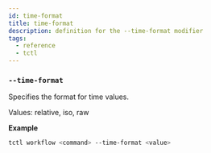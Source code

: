 ```yaml
---
id: time-format
title: time-format
description: definition for the --time-format modifier
tags:
  - reference
  - tctl
---
```


### `--time-format`

Specifies the format for time values.

Values: relative, iso, raw

**Example**

```bash
tctl workflow <command> --time-format <value>
```
